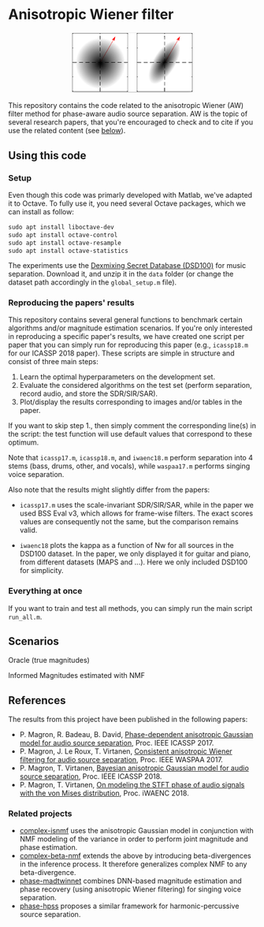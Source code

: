 #  Anisotropic Wiener filter

<p align="center" width="100%">
    <img width="50%" src="aw.png">
</p>

This repository contains the code related to the anisotropic Wiener (AW) filter method for phase-aware audio source separation. AW is the topic of several research papers, that you're encouraged to check and to cite if you use the related content (see [below](#references)).


## Using this code

### Setup

Even though this code was primarly developed with Matlab, we've adapted it to Octave. To fully use it, you need several Octave packages, which we can install as follow:

	sudo apt install liboctave-dev
	sudo apt install octave-control
	sudo apt install octave-resample
	sudo apt install octave-statistics

The experiments use the [Dexmixing Secret Database (DSD100)](http://www.sisec17.audiolabs-erlangen.de/) for music separation. Download it, and unzip it in the `data` folder (or change the dataset path accordingly in the `global_setup.m` file).

### Reproducing the papers' results

This repository contains several general functions to benchmark certain algorithms and/or magnitude estimation scenarios. If you're only interested in reproducing a specific paper's results, we have created one script per paper that you can simply run for reproducing this paper (e.g., `icassp18.m` for our ICASSP 2018 paper). These scripts are simple in structure and consist of three main steps:
1. Learn the optimal hyperparameters on the development set.
2. Evaluate the considered algorithms on the test set (perform separation, record audio, and store the SDR/SIR/SAR).
3. Plot/display the results corresponding to images and/or tables in the paper.

If you want to skip step 1., then simply comment the corresponding line(s) in the script: the test function will use default values that correspond to these optimum.

Note that `icassp17.m`, `icassp18.m`, and `iwaenc18.m` perform separation into 4 stems (bass, drums, other, and vocals), while `waspaa17.m` performs singing voice separation.

Also note that the results might slightly differ from the papers:

- `icassp17.m` uses the scale-invariant SDR/SIR/SAR, while in the paper we used BSS Eval v3, which allows for frame-wise filters. The exact scores values are consequently not the same, but the comparison remains valid.

- `iwaenc18` plots the kappa as a function of Nw for all sources in the DSD100 dataset. In the paper, we only displayed it for guitar and piano, from different datasets (MAPS and ...). Here we only included DSD100 for simplicity.

### Everything at once

If you want to train and test all methods, you can simply run the main script `run_all.m`.



## Scenarios

Oracle
(true magnitudes)

Informed
Magnitudes estimated with NMF



## References

The results from this project have been published in the following papers:

- P. Magron, R. Badeau, B. David, [Phase-dependent anisotropic Gaussian model for audio source separation](https://hal.archives-ouvertes.fr/hal-01416355), Proc. IEEE ICASSP 2017.
- P. Magron, J. Le Roux, T. Virtanen, [Consistent anisotropic Wiener filtering for audio source separation](https://hal.archives-ouvertes.fr/hal-01593126), Proc. IEEE WASPAA 2017.
- P. Magron, T. Virtanen, [Bayesian anisotropic Gaussian model for audio source separation](https://hal.archives-ouvertes.fr/hal-01632081), Proc. IEEE ICASSP 2018.
- P. Magron, T. Virtanen, [On modeling the STFT phase of audio signals with the von Mises distribution](https://hal.archives-ouvertes.fr/hal-01763147), Proc. iWAENC 2018.


### Related projects

- [complex-isnmf](https://github.com/magronp/complex-isnmf) uses the anisotropic Gaussian model in conjunction with NMF modeling of the variance in order to perform joint magnitude and phase estimation.
- [complex-beta-nmf](https://github.com/magronp/complex-beta-nmf) extends the above by introducing beta-divergences in the inference process. It therefore generalizes complex NMF to any beta-divergence.
- [phase-madtwinnet](https://github.com/magronp/phase-madtwinnet) combines DNN-based magnitude estimation and phase recovery (using anisotropic Wiener filtering) for singing voice separation.
- [phase-hpss](https://github.com/magronp/phase-hpss) proposes a similar framework for harmonic-percussive source separation.


